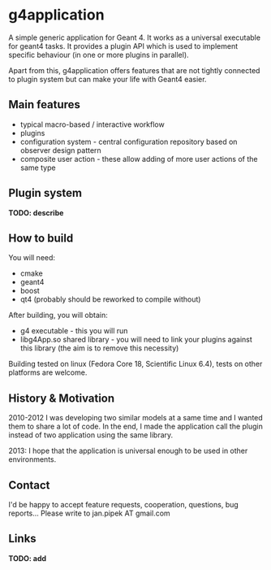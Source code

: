 g4application
=============

A simple generic application for Geant 4. It works as a universal executable
for geant4 tasks. It provides a plugin API which is used to implement
specific behaviour (in one or more plugins in parallel).

Apart from this, g4application offers features that are not tightly connected
to plugin system but can make your life with Geant4 easier.

Main features
-------------
* typical macro-based / interactive workflow
* plugins
* configuration system - central configuration repository based on observer design pattern
* composite user action - these allow adding of more user actions of the same type

Plugin system
-------------
**TODO: describe**

How to build
------------
You will need:
* cmake
* geant4
* boost
* qt4 (probably should be reworked to compile without)

After building, you will obtain:
* g4 executable - this you will run
* libg4App.so shared library - you will need to link your plugins against this library (the aim is to remove this necessity)

Building tested on linux (Fedora Core 18, Scientific Linux 6.4), tests on other platforms are welcome.

History & Motivation
--------------------
2010-2012 I was developing two similar models at a same time and I wanted them to share
a lot of code. In the end, I made the application call the plugin instead of two application
using the same library.

2013: I hope that the application is universal enough to be used in other environments.

Contact
-------
I'd be happy to accept feature requests, cooperation, questions, bug reports...
Please write to jan.pipek AT gmail.com

Links
-----
**TODO: add**
